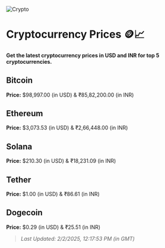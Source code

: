 
![Crypto](https://www.techguide.com.au/wp-content/uploads/2020/11/crypto3.jpeg)

# Cryptocurrency Prices 🪙📈

#### Get the latest cryptocurrency prices in USD and INR for top 5 cryptocurrencies.

## Bitcoin

**Price:** $98,997.00 (in USD) & ₹85,82,200.00 (in INR)

## Ethereum

**Price:** $3,073.53 (in USD) & ₹2,66,448.00 (in INR)

## Solana

**Price:** $210.30 (in USD) & ₹18,231.09 (in INR)

## Tether

**Price:** $1.00 (in USD) & ₹86.61 (in INR)

## Dogecoin

**Price:** $0.29 (in USD) & ₹25.51 (in INR)

> _Last Updated: 2/2/2025, 12:17:53 PM (in GMT)_
